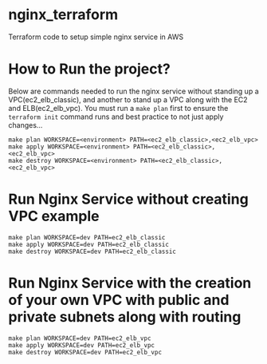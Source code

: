 # nginx_terraform
Terraform code to setup simple nginx service in AWS

# How to Run the project?
Below are commands needed to run the nginx service without standing up a VPC(ec2_elb_classic), and another to stand up a VPC along with the EC2 and ELB(ec2_elb_vpc). You must run a `make plan` first to ensure the `terraform init` command runs and best practice to not just apply changes...

```
make plan WORKSPACE=<environment> PATH=<ec2_elb_classic>,<ec2_elb_vpc>
make apply WORKSPACE=<environment> PATH=<ec2_elb_classic>,<ec2_elb_vpc>
make destroy WORKSPACE=<environment> PATH=<ec2_elb_classic>,<ec2_elb_vpc>
```

# Run Nginx Service without creating VPC example

```
make plan WORKSPACE=dev PATH=ec2_elb_classic
make apply WORKSPACE=dev PATH=ec2_elb_classic
make destroy WORKSPACE=dev PATH=ec2_elb_classic
```

# Run Nginx Service with the creation of your own VPC with public and private subnets along with routing

```
make plan WORKSPACE=dev PATH=ec2_elb_vpc
make apply WORKSPACE=dev PATH=ec2_elb_vpc
make destroy WORKSPACE=dev PATH=ec2_elb_vpc
```
